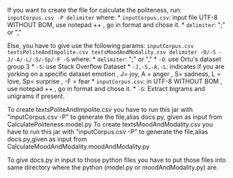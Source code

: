 If you want to create the file for calculate the politeness, run:
    ```inputCorpus.csv -P delimiter```
where:
    * `inputCorpus.csv`: input file UTF-8 WITHOUT BOM, use notepad ++ , go in format and chose it.
    * `delimiter`: ";" or ","

Else, you have to give use the following params:
    ```inputCorpus.csv textsPoliteAndImpolite.csv textsMoodAndModality.csv delimiter -O/-S -J/-A/-L/-S/-Sp/-F -G```
    where:
    * `delimiter`: ";" or ","
    * `-O`: use Ortu's dataset group 3
    * `-S`: use Stack Overflow Dataset
    * `-J,-S,-A,-L`: indicates if you are yorking on a specific dataset emotion , J= joy, A = anger , S= sadness, L = love, Sp= surprise , -F = fear
    * `inputCorpus.csv`: in UTF-8 WITHOUT BOM , use notepad ++ , go in format and chose it.
    * `-G`: Extract bigrams and unigrams if present.

To create textsPoliteAndImpolite.csv you have to run this jar with "inputCorpus.csv -P" to generate the file,alias docs.py, given as input from CalculatePoliteness.model.py
To create textsMoodAndModality.csv you have to run this jar with "inputCorpus.csv -P" to generate the file,alias docs.py,given as input from CalculateMoodAndModality.moodAndModality.py

To give docs.py in input to those python files you have to put those files into same directory where the python (model.py or moodAndModality.py) are.



